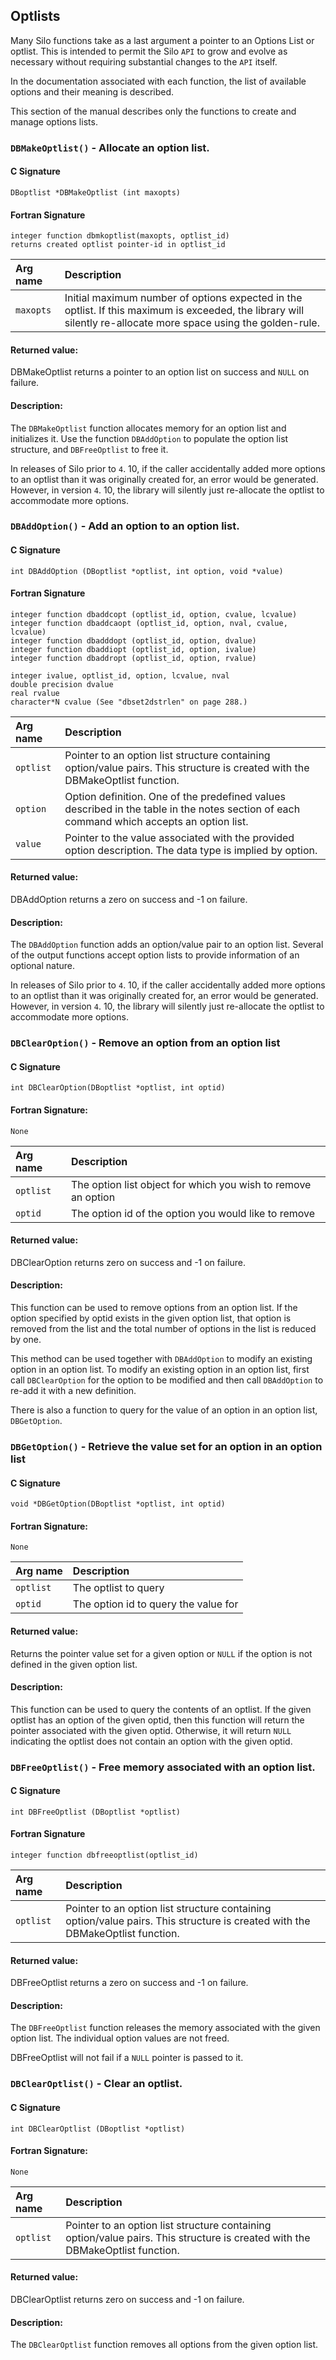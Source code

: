 ## Optlists

Many Silo functions take as a last argument a pointer to an Options List or optlist.
This is intended to permit the Silo `API` to grow and evolve as necessary without requiring substantial changes to the `API` itself.

In the documentation associated with each function, the list of available options and their meaning is described.


This section of the manual describes only the functions to create and manage options lists.

### `DBMakeOptlist()` - Allocate an option list.

#### C Signature
```
DBoptlist *DBMakeOptlist (int maxopts)
```
#### Fortran Signature
```
integer function dbmkoptlist(maxopts, optlist_id)
returns created optlist pointer-id in optlist_id
```

Arg name | Description
:--|:---
`maxopts` | Initial maximum number of options expected in the optlist. If this maximum is exceeded, the library will silently re-allocate more space using the golden-rule.

#### Returned value:
DBMakeOptlist returns a pointer to an option list on success and `NULL` on failure.


#### Description:

The `DBMakeOptlist` function allocates memory for an option list and initializes it.
Use the function `DBAddOption` to populate the option list structure, and `DBFreeOptlist` to free it.

In releases of Silo prior to `4`.
10, if the caller accidentally added more options to an optlist than it was originally created for, an error would be generated.
However, in version `4`.
10, the library will silently just re-allocate the optlist to accommodate more options.


### `DBAddOption()` - Add an option to an option list.

#### C Signature
```
int DBAddOption (DBoptlist *optlist, int option, void *value)
```
#### Fortran Signature
```
integer function dbaddcopt (optlist_id, option, cvalue, lcvalue)
integer function dbaddcaopt (optlist_id, option, nval, cvalue,
lcvalue)
integer function dbadddopt (optlist_id, option, dvalue)
integer function dbaddiopt (optlist_id, option, ivalue)
integer function dbaddropt (optlist_id, option, rvalue)

integer ivalue, optlist_id, option, lcvalue, nval
double precision dvalue
real rvalue
character*N cvalue (See "dbset2dstrlen" on page 288.)
```

Arg name | Description
:--|:---
`optlist` | Pointer to an option list structure containing option/value pairs. This structure is created with the DBMakeOptlist function.
`option` | Option definition. One of the predefined values described in the table in the notes section of each command which accepts an option list.
`value` | Pointer to the value associated with the provided option description. The data type is implied by option.

#### Returned value:
DBAddOption returns a zero on success and -1 on failure.


#### Description:

The `DBAddOption` function adds an option/value pair to an option list.
Several of the output functions accept option lists to provide information of an optional nature.

In releases of Silo prior to `4`.
10, if the caller accidentally added more options to an optlist than it was originally created for, an error would be generated.
However, in version `4`.
10, the library will silently just re-allocate the optlist to accommodate more options.


### `DBClearOption()` - Remove an option from an option list

#### C Signature
```
int DBClearOption(DBoptlist *optlist, int optid)
```
#### Fortran Signature:
```
None
```

Arg name | Description
:--|:---
`optlist` | The option list object for which you wish to remove an option
`optid` | The option id of the option you would like to remove

#### Returned value:
DBClearOption returns zero on success and -1 on failure.


#### Description:

This function can be used to remove options from an option list.
If the option specified by optid exists in the given option list, that option is removed from the list and the total number of options in the list is reduced by one.

This method can be used together with `DBAddOption` to modify an existing option in an option list.
To modify an existing option in an option list, first call `DBClearOption` for the option to be modified and then call `DBAddOption` to re-add it with a new definition.

There is also a function to query for the value of an option in an option list, `DBGetOption`.


### `DBGetOption()` - Retrieve the value set for an option in an option list

#### C Signature
```
void *DBGetOption(DBoptlist *optlist, int optid)
```
#### Fortran Signature:
```
None
```

Arg name | Description
:--|:---
`optlist` | The optlist to query
`optid` | The option id to query the value for

#### Returned value:
Returns the pointer value set for a given option or `NULL` if the option is not defined in the given option list.


#### Description:

This function can be used to query the contents of an optlist.
If the given optlist has an option of the given optid, then this function will return the pointer associated with the given optid.
Otherwise, it will return `NULL` indicating the optlist does not contain an option with the given optid.


### `DBFreeOptlist()` - Free memory associated with an option list.

#### C Signature
```
int DBFreeOptlist (DBoptlist *optlist)
```
#### Fortran Signature
```
integer function dbfreeoptlist(optlist_id)
```

Arg name | Description
:--|:---
`optlist` | Pointer to an option list structure containing option/value pairs. This structure is created with the DBMakeOptlist function.

#### Returned value:
DBFreeOptlist returns a zero on success and -1 on failure.


#### Description:

The `DBFreeOptlist` function releases the memory associated with the given option list.
The individual option values are not freed.

DBFreeOptlist will not fail if a `NULL` pointer is passed to it.




### `DBClearOptlist()` - Clear an optlist.

#### C Signature
```
int DBClearOptlist (DBoptlist *optlist)
```
#### Fortran Signature:
```
None
```

Arg name | Description
:--|:---
`optlist` | Pointer to an option list structure containing option/value pairs. This structure is created with the DBMakeOptlist function.

#### Returned value:
DBClearOptlist returns zero on success and -1 on failure.


#### Description:

The `DBClearOptlist` function removes all options from the given option list.




